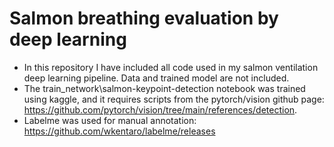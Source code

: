 # Salmon breathing evaluation by deep learning
- In this repository I have included all code used in my salmon ventilation deep learning pipeline. Data and trained model are not included.
- The train_network\\salmon-keypoint-detection notebook was trained using kaggle, and it requires scripts from the pytorch/vision github page: https://github.com/pytorch/vision/tree/main/references/detection.
- Labelme was used for manual annotation: https://github.com/wkentaro/labelme/releases
